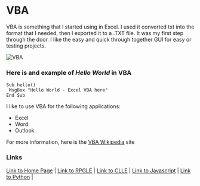 # VBA

VBA is something that I started using in Excel. I used it converted txt into the format that I needed, then I exported it to a .TXT file. It was my first step through the door.  I like the easy and quick through together GUI for easy or testing projects.

![VBA](https://www.excel-easy.com/vba/examples/images/debugging/single-step-1.png)

### Here is and example of _Hello World_ in VBA
```
Sub hello()
 MsgBox "Hello World - Excel VBA here"
End Sub
```

I like to use VBA for the following applications:
* Excel
* Word
* Outlook


For more information, here is the  [VBA Wikipedia](https://en.wikipedia.org/wiki/Visual_Basic_for_Applications) site

### Links
[Link to Home Page](https://github.com/Dwalden2021/My_Project/blob/main/README.md) | 
[Link to RPGLE](https://github.com/Dwalden2021/My_Project/blob/main/RPGLE.md) | 
[Link to CLLE](https://github.com/Dwalden2021/My_Project/blob/main/CLLE.md) | 
[Link to Javascript](https://github.com/Dwalden2021/My_Project/blob/main/JavaScript.md) | 
[Link to Python](https://github.com/Dwalden2021/My_Project/blob/main/Python.md) | 
